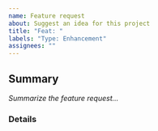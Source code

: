 ```yaml
---
name: Feature request
about: Suggest an idea for this project
title: "Feat: "
labels: "Type: Enhancement"
assignees: ""
---
```

<!-- Thank you for contributing your idea 🎉 -->

## Summary

_Summarize the feature request..._

### Details

<!-- Cover relevant technical details, bugs, project impacts, etc -->
